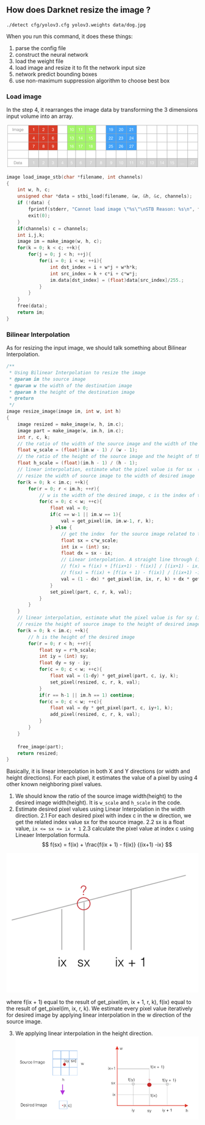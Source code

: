 ## How does Darknet resize the image ? 

```
./detect cfg/yolov3.cfg yolov3.weights data/dog.jpg 
```
When you run this command, it does these things: 

1. parse the config file 
2. construct the neural network 
3. load the weight file 
4. load image and resize it to fit the network input size
5. network predict bounding boxes
6. use non-maximum suppression algorithm to choose best box


### Load image 

In the step 4, it rearranges the image data by transforming the 3 dimensions input volume into an array. 

![bb6eb877.png](./attachments/bb6eb877.png)
```c++
image load_image_stb(char *filename, int channels)
{
    int w, h, c;
    unsigned char *data = stbi_load(filename, &w, &h, &c, channels);
    if (!data) {
        fprintf(stderr, "Cannot load image \"%s\"\nSTB Reason: %s\n", filename, stbi_failure_reason());
        exit(0);
    }
    if(channels) c = channels;
    int i,j,k;
    image im = make_image(w, h, c);
    for(k = 0; k < c; ++k){
        for(j = 0; j < h; ++j){
            for(i = 0; i < w; ++i){
                int dst_index = i + w*j + w*h*k;
                int src_index = k + c*i + c*w*j;
                im.data[dst_index] = (float)data[src_index]/255.;
            }
        }
    }
    free(data);
    return im;
}

```

### Bilinear Interpolation

As for resizing the input image, we should talk something about Bilinear Interpolation.

```c++
/**
 * Using Bilinear Interpolation to resize the image
 * @param im the source image
 * @param w the width of the destination image
 * @param h the height of the destination image
 * @return
 */
image resize_image(image im, int w, int h)
{
    image resized = make_image(w, h, im.c);   
    image part = make_image(w, im.h, im.c);
    int r, c, k;
    // the ratio of the width of the source image and the width of the destination image
    float w_scale = (float)(im.w - 1) / (w - 1);
    // the ratio of the height of the source image and the height of the destination image
    float h_scale = (float)(im.h - 1) / (h - 1);
    // linear interpolation, estimate what the pixel value is for sx  (ix <= sx < ix +1)
    // resize the width of source image to the width of desired image
    for(k = 0; k < im.c; ++k){
        for(r = 0; r < im.h; ++r){
            // w is the width of the desired image, c is the index of the pixel in the desired image
            for(c = 0; c < w; ++c){
                float val = 0;
                if(c == w-1 || im.w == 1){
                    val = get_pixel(im, im.w-1, r, k);
                } else {
                    // get the index  for the source image related to the index c for a desired image
                    float sx = c*w_scale;
                    int ix = (int) sx;
                    float dx = sx - ix;
                    // Linear interpolation. A straight line through (ix, f(ix)), (ix+1, f(ix+1)) satisfies
                    // f(x) = f(ix) + [f(ix+1) - f(ix)] / [(ix+1) - ix]; If we set x equal to sx (ix <= sx < ix +1); then
                    // f(sx) = f(ix) + [f(ix + 1) - f(ix)] / [(ix+1) -ix]
                    val = (1 - dx) * get_pixel(im, ix, r, k) + dx * get_pixel(im, ix+1, r, k);
                }
                set_pixel(part, c, r, k, val);
            }
        }
    }
    // linear interpolation, estimate what the pixel value is for sy (iy <= sy < iy + 1)
    // resize the height of source image to the height of desired image
    for(k = 0; k < im.c; ++k){
        // h is the height of the desired image
        for(r = 0; r < h; ++r){
            float sy = r*h_scale;
            int iy = (int) sy;
            float dy = sy - iy;
            for(c = 0; c < w; ++c){
                float val = (1-dy) * get_pixel(part, c, iy, k);
                set_pixel(resized, c, r, k, val);
            }
            if(r == h-1 || im.h == 1) continue;
            for(c = 0; c < w; ++c){
                float val = dy * get_pixel(part, c, iy+1, k);
                add_pixel(resized, c, r, k, val);
            }
        }
    }

    free_image(part);
    return resized;
}

```

Basically, it is linear interpolation in both X and Y directions (or width and height directions). For each pixel, it estimates the value of a pixel by using 4 other known neighboring pixel values.

1. We should know the ratio of the source image width(height) to the desired image width(height). It is `w_scale` and `h_scale` in the code. 
2. Estimate desired pixel values using Linear Interpolation in the width direction. 
  2.1 For each desired pixel with index c in the w direction, we get the related index value sx for the source image. 
  2.2 sx is a float value, `ix <= sx <= ix + 1`
  2.3 calculate the pixel value at index c using Lineaer Interpolation formula. 
   $$ f(sx) = f(ix) + \frac{f(ix + 1) - f(ix)} {(ix+1) -ix} $$ 

![747e4f3a.png](./attachments/747e4f3a.png)

where f(ix + 1) equal to the result of get_pixel(im, ix + 1, r, k), f(ix) equal to the result of get_pixel(im, ix, r, k). We estimate every pixel value iteratively for desired image by applying linear interpolation in the w direction of the source image. 
 
 3. We applying linear interpolation in the height direction. 
![dc268baf.png](./attachments/dc268baf.png)